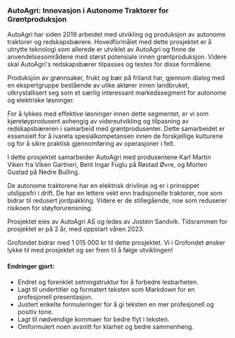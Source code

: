 ### AutoAgri: Innovasjon i Autonome Traktorer for Grøntproduksjon

AutoAgri har siden 2019 arbeidet med utvikling og produksjon av autonome traktorer og redskapsbærere. Hovedformålet med dette prosjektet er å utnytte teknologi som allerede er utviklet av AutoAgri og finne de anvendelsesområdene med størst potensiale innen grøntproduksjon. Videre skal AutoAgri's redskapsbærer tilpasses og testes for disse formålene.

Produksjon av grønnsaker, frukt og bær på friland har, gjennom dialog med en ekspertgruppe bestående av ulike aktører innen landbruket, utkrystallisert seg som et særlig interessant markedssegment for autonome og elektriske løsninger.

For å lykkes med effektive løsninger innen dette segmentet, er vi som kjøretøyprodusent avhengig av videreutvikling og tilpasning av redskapsbæreren i samarbeid med grøntprodusenter. Dette samarbeidet er essensielt for å ivareta spesialkompetansen innen de forskjellige kulturene og for å sikre praktisk gjennomføring av operasjoner i felt.

I dette prosjektet samarbeider AutoAgri med produsentene Karl Martin Viken fra Viken Gartneri, Bent Ingar Fuglu på Røstad Øvre, og Morten Gustad på Nedre Bulling.

De autonome traktorene har en elektrisk drivlinje og er i prinsippet utslippsfri i drift. De har en lettere vekt enn tradisjonelle traktorer, noe som bidrar til redusert jordpakking. Videre er de stillegående, noe som reduserer risikoen for støyforurensning.

Prosjektet eies av AutoAgri AS og ledes av Jostein Sandvik. Tidsrammen for prosjektet er på 2 år, med oppstart våren 2023.

Grofondet bidrar med 1 015 000 kr til dette prosjektet. Vi i Grofondet ønsker lykke til med prosjektet og ser frem til å følge utviklingen!

#### Endringer gjort:
- Endret og forenklet setningstruktur for å forbedre lesbarheten.
- Lagt til undertitler og formatert teksten som Markdown for en profesjonell presentasjon.
- Justert enkelte formuleringer for å gi teksten en mer profesjonell og positiv tone.
- Lagt til nødvendige kommaer for bedre flyt i teksten.
- Omformulert noen avsnitt for klarhet og bedre sammenheng.